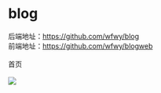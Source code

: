 # blog
后端地址：https://github.com/wfwy/blog <br>
前端地址：https://github.com/wfwy/blogweb <br>
<br>
首页<br>
<br>
![](https://github.com/wfwy/blog/img/1.png)
